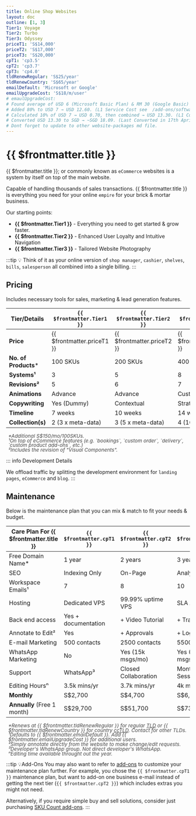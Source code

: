 ```yaml
---
title: Online Shop Websites
layout: doc
outline: [1, 3]
Tier1: Voyage
Tier2: Turbo
Tier3: Odyssey
priceT1: 'S$14,000'
priceT2: 'S$17,000'
priceT3: 'S$20,000'
cpT1: 'cp3.5'
cpT2: 'cp3.7'
cpT3: 'cp4.0'
tldRenewRegular: 'S$25/year'
tldRenewCountry: 'S$65/year'
emailDefault: 'Microsoft or Google'
emailUpgradeCost: 'S$18/m/user'
# emaulUpgradeCost:
# Found average of USD 6 (Microsoft Basic Plan) & RM 30 (Google Basic) (as USD 7 to adjust for currency rate) → USD 6.50. 
# Added 80% to USD 7 → USD 12.60. (L1 Service Cost see  /add-ons/softwares.html#_1-service-cost-threshold)
# Calculated 10% of USD 7 → USD 0.70, then combined → USD 13.30. (L1 Complexity Configuration Cost /add-ons/softwares.html#_2-complexity-threshold)
# Converted USD 13.30 to SGD → ~SGD 18.09. (Last Converted in 17th Apri 2025)
# Dont forget to update to other website-packages md file.
---
```


# {{ $frontmatter.title }}

{{ $frontmatter.title }}; or commonly known as `eCommerce` websites is a system by itself on top of the main website.

Capable of handling thousands of sales transactions. {{ $frontmatter.title }} is everything you need for your online `empire` for your brick & mortar business.

Our starting points:

- **{{ $frontmatter.Tier1 }}** - Everything you need to get started & grow faster.
- **{{ $frontmatter.Tier2 }}** - Enhanced User Loyalty and Intuitive Navigation
- **{{ $frontmatter.Tier3 }}** - Tailored Website Photography

:::tip 💡 
Think of it as your online version of `shop manager`, `cashier`, `shelves`, `bills`, `salesperson` all combined into a single billing.
:::

<!-- package details -->
## Pricing

Includes necessary tools for sales, marketing & lead generation features.

| Tier/Details          | `{{ $frontmatter.Tier1 }}` | `{{ $frontmatter.Tier2 }}` | `{{ $frontmatter.Tier3 }}` |
|-----------------------|----------------------------|----------------------------|----------------------------|
| **Price**             | {{ $frontmatter.priceT1 }} | {{ $frontmatter.priceT2 }} | {{ $frontmatter.priceT3 }} |
| **No. of Products***  | 100 SKUs                   | 200 SKUs                   | 400 SKUs                   |
| **Systems¹**          | 3                          | 5                          | 8                          |
| **Revisions²**        | 5                          | 6                          | 7                          |
| **Animations**        | Advance                    | Advance                    | Custom                     |
| **Copywriting**       | Yes (Dummy)                | Contextual                 | Strategized                |
| **Timeline**          | 7 weeks                    | 10 weeks                   | 14 weeks                   |
| **Collection(s)**     | 2 (3 x meta-data)          | 3 (5 x meta-data)          | 4 (10 x meta-data)         |

<ul style="color: inherit; font-size: 0.85rem; line-height: 0.8rem; list-style-type: none; opacity: 0.8; padding-left: 6px">
  <li><i>*Additional S$150/mo/100SKUs.</i></li>
  <li><i>¹On top of eCommerce features (e.g. `bookings`, `custom order`, `delivery`, `custom product add-ons`, etc.)</i></li>
  <li><i>²Includes the revision of "Visual Components".</i></li>
</ul>

::: info Development Details

We offload traffic by splitting the development environment for `landing pages`, `eCommerce` and `blog`.
:::
<!-- End of tier one package detail -->

## Maintenance

Below is the maintenance plan that you can mix & match to fit your needs & budget.

| **Care Plan For {{ $frontmatter.title }}** | `{{ $frontmatter.cpT1 }}` | `{{ $frontmatter.cpT2 }}` | `{{ $frontmatter.cpT3 }}` |
|------------------------------------|---------------------------|---------------------------|---------------------------|
| Free Domain Name*                  | 1 year                    | 2 years                   | 3 years                   |
| SEO                                | Indexing Only             | On-Page                   | Analytics Reports         |
| Workspace Emails¹                  | 7                         | 8                         | 10                        |
| Hosting                            | Dedicated VPS             | 99.99% uptime VPS         | SLA Agreement             |
| Back end access                    | Yes + documentation       | + Video Tutorial          | + Training                |
| Annotate to Edit²                  | Yes                       | + Approvals               | + Log Access              |
| E-mail Marketing                   | 500 contacts              | 2500 contacts             | 5500 contacts             |
| WhatsApp Marketing                 | No                        | Yes (15k msgs/mo)         | Yes (45k msgs/mo)         |
| Support                            | WhatsApp³                 | Closed Collaboration      | Monthly Huddle Session    |
| Editing Hoursⁿ                           | 3.5k mins/yr| 3.7k mins/yr | 4k mins/yr         |
| **Monthly**                        | S$2,700                   | S$4,700                   | S$6,700                   |
| **Annually** (Free 1 month)        | S$29,700                  | S$51,700                  | S$73,700                  |

<ul style="color: inherit; font-size: 0.85rem; line-height: 0.8rem; list-style-type: none; opacity: 0.8; padding-left: 6px">
    <li><i>*Renews at {{ $frontmatter.tldRenewRegular }} for regular <a href="/introduction/glossaries/#tld">TLD</a> or {{ $frontmatter.tldRenewCountry }} for country <a href="/introduction/glossaries/#tld">ccTLD</a>. Contact for other TLDs.</i></li>
    <li><i>¹Defaults to {{ $frontmatter.emailDefault }}. Add {{ $frontmatter.emailUpgradeCost }} for additional users.</i></li>
    <li><i>²Simply annotate directly from the website to make change/edit requests.</i></li>
    <li><i>³Developer's WhatsApp group. Not direct developer's WhatsApp.</i></li>
    <li><i>ⁿEditing time available throught out the year.</i></li>
</ul>

:::tip 💡Add-Ons
You may also want to refer to [add-ons](#) to customize your maintenance plan further. For example, you chose the `{{ $frontmatter.cpT1 }}` maintenance plan, but want to add-on one business e-mail instead of getting the next tier (`{{ $frontmatter.cpT2 }}`) which includes extras you might not need.

Alternatively, if you require simple buy and sell solutions, consider just purchasing [SKU Count add-ons](/add-ons/sku-count.html).
:::